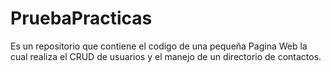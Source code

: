 # PruebaPracticas
Es un repositorio que contiene el codigo de una pequeña Pagina Web la cual realiza el CRUD de usuarios y el manejo de un directorio de contactos.
